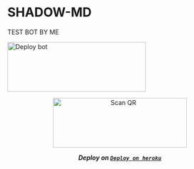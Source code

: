 # SHADOW-MD
TEST BOT BY ME <br>



<a href="https://github.com/JoyBoySer/SHADOW-MD/fork" target="blank"><img align="center" src="https://i.imgur.com/cxaSEWe.png" alt="Deploy bot" height="112" width="310" /></a>
  <div>

<div align="center">
   
<a href="https://bit.ly/m/SHADOW-MD"><img align="center" src="https://i.imgur.com/dzPTA6u.png" alt="Scan QR" height="112" width="300" /></a><br>


 
***Deploy on [`Deploy on heroku`]( https://dashboard.heroku.com/new?template=https://github.com/JoyBoySer/SHADOW-MD.git)***

